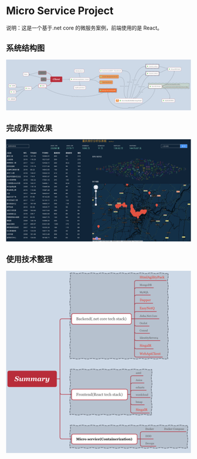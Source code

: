 # Micro Service Project

说明：这是一个基于.net core 的微服务案例，前端使用的是 React。

## 系统结构图

![系统架构图](./images/SysARC.png)

## 完成界面效果

![界面效果图](./images/仪表板.png)

## 使用技术整理

![Tech](./images/Tech.png)

